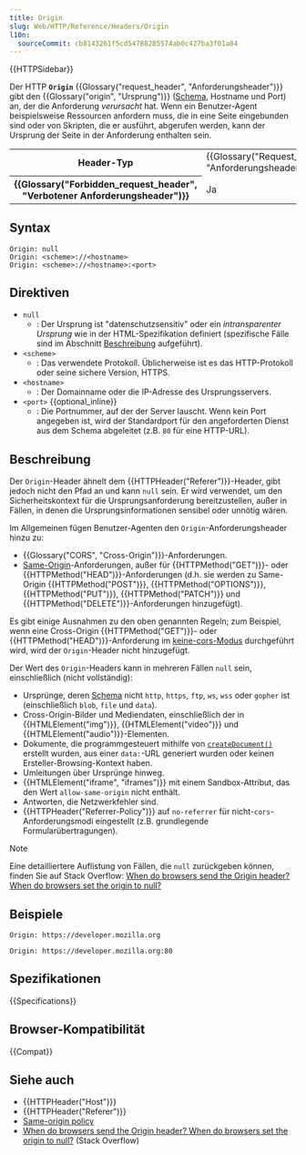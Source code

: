 ```yaml
---
title: Origin
slug: Web/HTTP/Reference/Headers/Origin
l10n:
  sourceCommit: cb8143261f5cd54788285574ab0c427ba3f01a04
---
```


{{HTTPSidebar}}

Der HTTP **`Origin`** {{Glossary("request_header", "Anforderungsheader")}} gibt den {{Glossary("origin", "Ursprung")}} ([Schema](/de/docs/Web/URI/Reference/Schemes), Hostname und Port) an, der die Anforderung _verursacht_ hat.
Wenn ein Benutzer-Agent beispielsweise Ressourcen anfordern muss, die in eine Seite eingebunden sind oder von Skripten, die er ausführt, abgerufen werden, kann der Ursprung der Seite in der Anforderung enthalten sein.

<table class="properties">
  <tbody>
    <tr>
      <th scope="row">Header-Typ</th>
      <td>{{Glossary("Request_header", "Anforderungsheader")}}</td>
    </tr>
    <tr>
      <th scope="row">{{Glossary("Forbidden_request_header", "Verbotener Anforderungsheader")}}</th>
      <td>Ja</td>
    </tr>
  </tbody>
</table>

## Syntax

```http
Origin: null
Origin: <scheme>://<hostname>
Origin: <scheme>://<hostname>:<port>
```

## Direktiven

- `null`
  - : Der Ursprung ist "datenschutzsensitiv" oder ein _intransparenter Ursprung_ wie in der HTML-Spezifikation definiert (spezifische Fälle sind im Abschnitt [Beschreibung](#beschreibung) aufgeführt).
- `<scheme>`
  - : Das verwendete Protokoll.
    Üblicherweise ist es das HTTP-Protokoll oder seine sichere Version, HTTPS.
- `<hostname>`
  - : Der Domainname oder die IP-Adresse des Ursprungsservers.
- `<port>` {{optional_inline}}
  - : Die Portnummer, auf der der Server lauscht.
    Wenn kein Port angegeben ist, wird der Standardport für den angeforderten Dienst aus dem Schema abgeleitet (z.B. `80` für eine HTTP-URL).

## Beschreibung

Der `Origin`-Header ähnelt dem {{HTTPHeader("Referer")}}-Header, gibt jedoch nicht den Pfad an und kann `null` sein.
Er wird verwendet, um den Sicherheitskontext für die Ursprungsanforderung bereitzustellen, außer in Fällen, in denen die Ursprungsinformationen sensibel oder unnötig wären.

Im Allgemeinen fügen Benutzer-Agenten den `Origin`-Anforderungsheader hinzu zu:

- {{Glossary("CORS", "Cross-Origin")}}-Anforderungen.
- [Same-Origin](/de/docs/Web/Security/Same-origin_policy)-Anforderungen, außer für {{HTTPMethod("GET")}}- oder {{HTTPMethod("HEAD")}}-Anforderungen (d.h. sie werden zu Same-Origin {{HTTPMethod("POST")}}, {{HTTPMethod("OPTIONS")}}, {{HTTPMethod("PUT")}}, {{HTTPMethod("PATCH")}} und {{HTTPMethod("DELETE")}}-Anforderungen hinzugefügt).

Es gibt einige Ausnahmen zu den oben genannten Regeln; zum Beispiel, wenn eine Cross-Origin {{HTTPMethod("GET")}}- oder {{HTTPMethod("HEAD")}}-Anforderung im [keine-cors-Modus](/de/docs/Web/API/Request/mode#value) durchgeführt wird, wird der `Origin`-Header nicht hinzugefügt.

Der Wert des `Origin`-Headers kann in mehreren Fällen `null` sein, einschließlich (nicht vollständig):

- Ursprünge, deren [Schema](/de/docs/Web/URI/Reference/Schemes) nicht `http`, `https`, `ftp`, `ws`, `wss` oder `gopher` ist (einschließlich `blob`, `file` und `data`).
- Cross-Origin-Bilder und Mediendaten, einschließlich der in {{HTMLElement("img")}}, {{HTMLElement("video")}} und {{HTMLElement("audio")}}-Elementen.
- Dokumente, die programmgesteuert mithilfe von [`createDocument()`](/de/docs/Web/API/DOMImplementation/createDocument) erstellt wurden, aus einer `data:`-URL generiert wurden oder keinen Ersteller-Browsing-Kontext haben.
- Umleitungen über Ursprünge hinweg.
- {{HTMLElement("iframe", "iframes")}} mit einem Sandbox-Attribut, das den Wert `allow-same-origin` nicht enthält.
- Antworten, die Netzwerkfehler sind.
- {{HTTPHeader("Referrer-Policy")}} auf `no-referrer` für nicht-`cors`-Anforderungsmodi eingestellt (z.B. grundlegende Formularübertragungen).

> [!NOTE]
> Eine detailliertere Auflistung von Fällen, die `null` zurückgeben können, finden Sie auf Stack Overflow: [When do browsers send the Origin header? When do browsers set the origin to null?](https://stackoverflow.com/questions/42239643/when-do-browsers-send-the-origin-header-when-do-browsers-set-the-origin-to-null/42242802)

## Beispiele

```http
Origin: https://developer.mozilla.org
```

```http
Origin: https://developer.mozilla.org:80
```

## Spezifikationen

{{Specifications}}

## Browser-Kompatibilität

{{Compat}}

## Siehe auch

- {{HTTPHeader("Host")}}
- {{HTTPHeader("Referer")}}
- [Same-origin policy](/de/docs/Web/Security/Same-origin_policy)
- [When do browsers send the Origin header? When do browsers set the origin to null?](https://stackoverflow.com/questions/42239643/when-do-browsers-send-the-origin-header-when-do-browsers-set-the-origin-to-null/42242802) (Stack Overflow)
